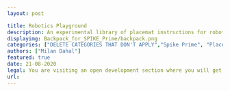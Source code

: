 ```yaml
---
layout: post

title: Robotics Playground
description: An experimental library of placemat instructions for robotics activities
displayimg: Backpack_for_SPIKE_Prime/backpack.png
categories: ["DELETE CATEGORIES THAT DON'T APPLY","Spike Prime", "Placemats", "LEGO", "Tech"]
authors: ["Milan Dahal"]
featured: true
date: 21-08-2020
legal: You are visiting an open development section where you will get access to so-called “developer software”, which offers documentation on different ways to operate the LEGO® Education SPIKE™ Prime Hub and technology. Whatever use you make of the developer software, bear in mind that the results are not experiences that the LEGO Group endorses, is with or will be liable for. No rights in or to trademarks of the LEGO Group are implied or given, and you may not apply to or register any protection anywhere in the world for intellectual property or industrial rights or similar in respect of any developer software, derivative or other result achieved through its use. The developer software is made available “as is” and, to the extent possible, no warranties or representations are implied or given in relation to it by the LEGO Group. It’s your responsibility to ensure all uses that you make and enable others to make comply with all applicable laws and best practices. By accessing the developer software, you acknowledge that the terms and conditions set out above and in LEGO Education’s terms of use for SPIKE Prime apply
url:
---
```

